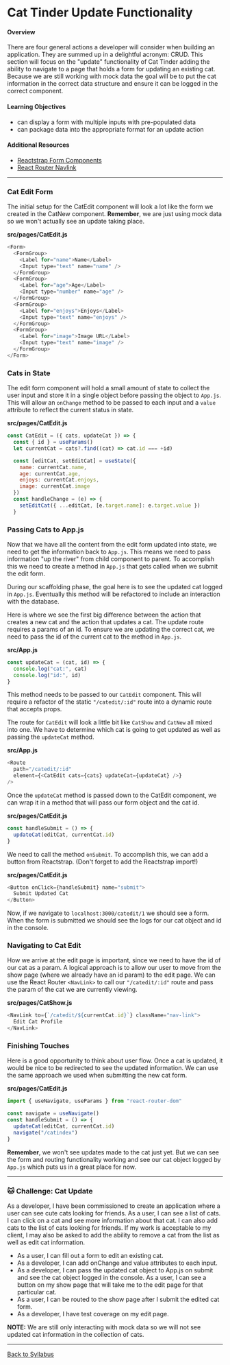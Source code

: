 # Cat Tinder Update Functionality

#### Overview

There are four general actions a developer will consider when building an application. They are summed up in a delightful acronym: CRUD. This section will focus on the "update" functionality of Cat Tinder adding the ability to navigate to a page that holds a form for updating an existing cat. Because we are still working with mock data the goal will be to put the cat information in the correct data structure and ensure it can be logged in the correct component.

#### Learning Objectives

- can display a form with multiple inputs with pre-populated data
- can package data into the appropriate format for an update action

#### Additional Resources

- [Reactstrap Form Components](https://reactstrap.github.io/?path=/docs/components-forms--input)
- [React Router Navlink](https://reactrouter.com/en/main/components/nav-link)

---

### Cat Edit Form

The initial setup for the CatEdit component will look a lot like the form we created in the CatNew component. **Remember**, we are just using mock data so we won't actually see an update taking place.

**src/pages/CatEdit.js**

```javascript
<Form>
  <FormGroup>
    <Label for="name">Name</Label>
    <Input type="text" name="name" />
  </FormGroup>
  <FormGroup>
    <Label for="age">Age</Label>
    <Input type="number" name="age" />
  </FormGroup>
  <FormGroup>
    <Label for="enjoys">Enjoys</Label>
    <Input type="text" name="enjoys" />
  </FormGroup>
  <FormGroup>
    <Label for="image">Image URL</Label>
    <Input type="text" name="image" />
  </FormGroup>
</Form>
```

### Cats in State

The edit form component will hold a small amount of state to collect the user input and store it in a single object before passing the object to `App.js`. This will allow an `onChange` method to be passed to each input and a `value` attribute to reflect the current status in state.

**src/pages/CatEdit.js**

```javascript
const CatEdit = ({ cats, updateCat }) => {
  const { id } = useParams()
  let currentCat = cats?.find((cat) => cat.id === +id)

  const [editCat, setEditCat] = useState({
    name: currentCat.name,
    age: currentCat.age,
    enjoys: currentCat.enjoys,
    image: currentCat.image
  })
  const handleChange = (e) => {
    setEditCat({ ...editCat, [e.target.name]: e.target.value })
  }
```

### Passing Cats to App.js

Now that we have all the content from the edit form updated into state, we need to get the information back to `App.js`. This means we need to pass information "up the river" from child component to parent. To accomplish this we need to create a method in `App.js` that gets called when we submit the edit form.

During our scaffolding phase, the goal here is to see the updated cat logged in `App.js`. Eventually this method will be refactored to include an interaction with the database.

Here is where we see the first big difference between the action that creates a new cat and the action that updates a cat. The update route requires a params of an id. To ensure we are updating the correct cat, we need to pass the id of the current cat to the method in `App.js`.

**src/App.js**

```javascript
const updateCat = (cat, id) => {
  console.log("cat:", cat)
  console.log("id:", id)
}
```

This method needs to be passed to our `CatEdit` component. This will require a refactor of the static `"/catedit/:id"` route into a dynamic route that accepts props.

The route for `CatEdit` will look a little bit like `CatShow` and `CatNew` all mixed into one. We have to determine which cat is going to get updated as well as passing the `updateCat` method.

**src/App.js**

```javascript
<Route
  path="/catedit/:id"
  element={<CatEdit cats={cats} updateCat={updateCat} />}
/>
```

Once the `updateCat` method is passed down to the CatEdit component, we can wrap it in a method that will pass our form object and the cat id.

**src/pages/CatEdit.js**

```javascript
const handleSubmit = () => {
  updateCat(editCat, currentCat.id)
}
```

We need to call the method `onSubmit`. To accomplish this, we can add a button from Reactstrap. (Don't forget to add the Reactstrap import!)

**src/pages/CatEdit.js**

```javascript
<Button onClick={handleSubmit} name="submit">
  Submit Updated Cat
</Button>
```

Now, if we navigate to `localhost:3000/catedit/1` we should see a form. When the form is submitted we should see the logs for our cat object and id in the console.

### Navigating to Cat Edit

How we arrive at the edit page is important, since we need to have the id of our cat as a param. A logical approach is to allow our user to move from the show page (where we already have an id param) to the edit page. We can use the React Router `<NavLink>` to call our `"/catedit/:id"` route and pass the param of the cat we are currently viewing.

**src/pages/CatShow.js**

```javascript
<NavLink to={`/catedit/${currentCat.id}`} className="nav-link">
  Edit Cat Profile
</NavLink>
```

### Finishing Touches

Here is a good opportunity to think about user flow. Once a cat is updated, it would be nice to be redirected to see the updated information. We can use the same approach we used when submitting the new cat form.

**src/pages/CatEdit.js**

```javascript
import { useNavigate, useParams } from "react-router-dom"

const navigate = useNavigate()
const handleSubmit = () => {
  updateCat(editCat, currentCat.id)
  navigate("/catindex")
}
```

**Remember**, we won't see updates made to the cat just yet. But we can see the form and routing functionality working and see our cat object logged by `App.js` which puts us in a great place for now.

---

### 🐱 Challenge: Cat Update

As a developer, I have been commissioned to create an application where a user can see cute cats looking for friends. As a user, I can see a list of cats. I can click on a cat and see more information about that cat. I can also add cats to the list of cats looking for friends. If my work is acceptable to my client, I may also be asked to add the ability to remove a cat from the list as well as edit cat information.

- As a user, I can fill out a form to edit an existing cat.
- As a developer, I can add onChange and value attributes to each input.
- As a developer, I can pass the updated cat object to App.js on submit and see the cat object logged in the console.
  As a user, I can see a button on my show page that will take me to the edit page for that particular cat.
- As a user, I can be routed to the show page after I submit the edited cat form.
- As a developer, I have test coverage on my edit page.

**NOTE:** We are still only interacting with mock data so we will not see updated cat information in the collection of cats.

---

[Back to Syllabus](../../README.md#cat-tinder-frontend)
